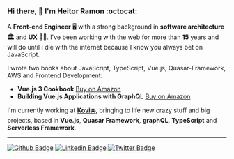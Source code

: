 ### Hi there, 👋 I'm Heitor Ramon :octocat:

A **Front-end Engineer** 🖥 with a strong background in **software architecture 🏛** and **UX 👨‍🎨**. I've been working with the web for more than **15** years and will do until I die with the internet because I know you always bet on JavaScript. 

I wrote two books about JavaScript, TypeScript, Vue.js, Quasar-Framework, AWS and Frontend Development: 
 - **Vue.js 3 Cookbook** [Buy on Amazon](https://amzn.to/2LlqMUU)
 - **Building Vue.js Applications with GraphQL** [Buy on Amazon](https://amzn.to/2XcB24r)

I'm currently working at [**Kovi**🚘](https://www.kovi.com.br/), bringing to life new crazy stuff and big projects, based in **Vue.js**, **Quasar Framework**, **graphQL**, **TypeScript** and **Serverless Framework**. 

----------------------

[![Github Badge](https://img.shields.io/badge/-Github-000?logo=Github&logoColor=white&link=https://github.com/lucasgdb)](https://github.com/bloodf)
[![Linkedin Badge](https://img.shields.io/badge/-LinkedIn-blue?logo=Linkedin&logoColor=white&link=https://www.linkedin.com/in/lucas-bittencourt/)](https://www.linkedin.com/in/heitorramon/)
[![Twitter Badge](https://img.shields.io/badge/-Twitter-1ca0f1?labelColor=1ca0f1&logo=twitter&logoColor=white&link=https://twitter.com/bloo_df)](https://twitter.com/bloo_df)


